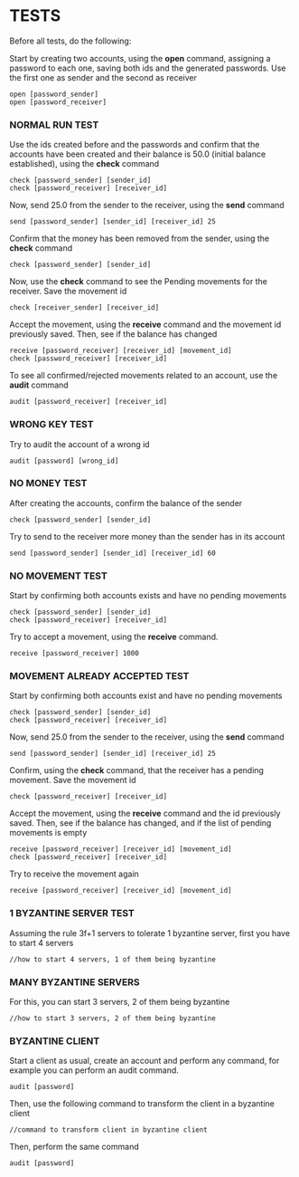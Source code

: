 # TESTS

Before all tests, do the following:

Start by creating two accounts, using the **open** command, assigning a password to each one, saving both ids and the generated passwords. Use the first one as sender and the second as receiver
```shell
open [password_sender]
open [password_receiver]
```
### NORMAL RUN TEST

Use the ids created before and the passwords and confirm that the accounts have been created and their balance is 50.0 (initial balance established), using the **check** command
```shell
check [password_sender] [sender_id]
check [password_receiver] [receiver_id]
```
Now, send 25.0 from the sender to the receiver, using the **send** command
```shell
send [password_sender] [sender_id] [receiver_id] 25
```
Confirm that the money has been removed from the sender, using the **check** command
```shell
check [password_sender] [sender_id]
```
Now, use the **check** command to see the Pending movements for the receiver. Save the movement id
```shell
check [receiver_sender] [receiver_id]
```
Accept the movement, using the **receive** command and the movement id previously saved. Then, see if the balance has changed
```shell
receive [password_receiver] [receiver_id] [movement_id]
check [password_receiver] [receiver_id]
```
To see all confirmed/rejected movements related to an account, use the **audit** command
```shell
audit [password_receiver] [receiver_id]
```

### WRONG KEY TEST
Try to audit the account of a wrong id
```shell
audit [password] [wrong_id]
```

### NO MONEY TEST
After creating the accounts, confirm the balance of the sender
```shell
check [password_sender] [sender_id]
```
Try to send to the receiver more money than the sender has in its account
```shell
send [password_sender] [sender_id] [receiver_id] 60
```

### NO MOVEMENT TEST
Start by confirming both accounts exists and have no pending movements
```shell
check [password_sender] [sender_id]
check [password_receiver] [receiver_id]
```
Try to accept a movement, using the **receive** command. 
```shell
receive [password_receiver] 1000
```

### MOVEMENT ALREADY ACCEPTED TEST
Start by confirming both accounts exist and have no pending movements
```shell
check [password_sender] [sender_id]
check [password_receiver] [receiver_id]
```
Now, send 25.0 from the sender to the receiver, using the **send** command
```shell
send [password_sender] [sender_id] [receiver_id] 25
```

Confirm, using the **check** command, that the receiver has a pending movement. Save the movement id
```shell
check [password_receiver] [receiver_id]
```
Accept the movement, using the **receive** command and the id previously saved. Then, see if the balance has changed, and if the list of pending movements is empty
```shell
receive [password_receiver] [receiver_id] [movement_id]
check [password_receiver] [receiver_id]
```
Try to receive the movement again
```shell
receive [password_receiver] [receiver_id] [movement_id]
```

### 1 BYZANTINE SERVER TEST
Assuming the rule 3f+1 servers to tolerate 1 byzantine server, first you have to start 4 servers
```shell
//how to start 4 servers, 1 of them being byzantine
```

### MANY BYZANTINE SERVERS
For this, you can start 3 servers, 2 of them being byzantine
```shell
//how to start 3 servers, 2 of them being byzantine
```

### BYZANTINE CLIENT
Start a client as usual, create an account and perform any command, for example you can perform an audit command.
```shell
audit [password]
```
Then, use the following command to transform the client in a byzantine client
```shell
//command to transform client in byzantine client
```
Then, perform the same command
```shell
audit [password]
```